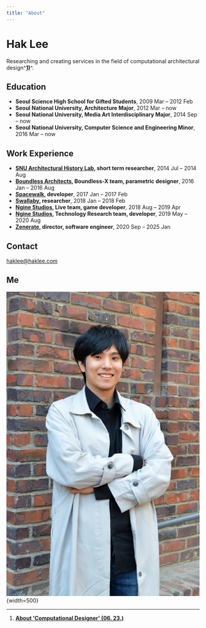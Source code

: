 ```yaml
---
title: "About"
---
```


# Hak Lee

Researching and creating services in the field of computational architectural design^[__1)__](./works/tools-and-tales/thoughts/2024/0623.md)^.

## Education

- __Seoul Science High School for Gifted Students__, 2009 Mar – 2012 Feb
- __Seoul National University, Architecture Major__, 2012 Mar – now
- __Seoul National University, Media Art Interdisciplinary Major__, 2014 Sep – now
- __Seoul National University, Computer Science and Engineering Minor__, 2016 Mar – now

## Work Experience

- __[SNU Architectural History Lab](https://architecture.snu.ac.kr/research/%EA%B1%B4%EC%B6%95%EC%82%AC%EC%97%B0%EA%B5%AC%EC%8B%A4-architectural-history-lab/), short term researcher__, 2014 Jul – 2014 Aug
- __[Boundless Architects](http://boundless.kr), Boundless-X team, parametric designer__, 2016 Jan – 2016 Aug
- __[Spacewalk](https://www.spacewalk.tech), developer__, 2017 Jan – 2017 Feb
- __[Swallaby](https://www.swallaby.com), researcher__, 2018 Jan – 2018 Feb
- __[Ngine Studios](https://www.ngine.co.kr), Live team, game developer__, 2018 Aug – 2019 Apr
- __[Ngine Studios](https://www.ngine.co.kr), Technology Research team, developer__, 2019 May – 2020 Aug
- __[Zenerate](https://zenerate.ai), director, software engineer__, 2020 Sep – 2025 Jan

## Contact

<haklee@haklee.com>

## Me

![me](./assets/about/about-self.jpg){width=500}

-----

1) [__About 'Computational Designer' (06. 23.)__](./works/tools-and-tales/thoughts/2024/0623.md)  
